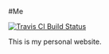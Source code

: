 #Me

[![Travis CI Build Status](https://travis-ci.org/caimiao0714/me.svg?branch=master)](https://travis-ci.org/caimiao0714/me)

This is my personal website.